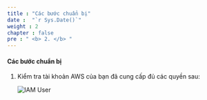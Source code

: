```yaml
---
title : "Các bước chuẩn bị"
date :  "`r Sys.Date()`" 
weight : 2
chapter : false
pre : " <b> 2. </b> "
---
```


#### Các bước chuẩn bị

1. Kiểm tra tài khoản AWS của bạn đã cung cấp đủ các quyền sau:
    
    ![IAM User](/aws-fcj-workshop-001/1-Prepare/7.png)
